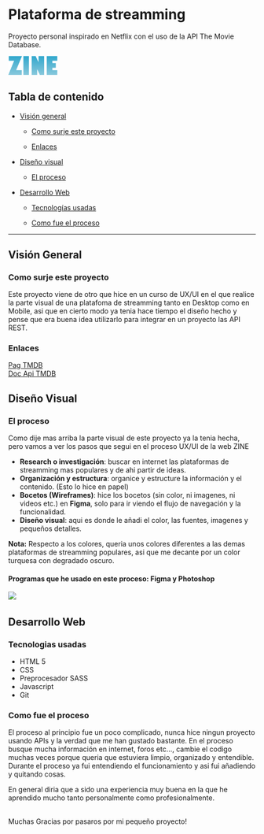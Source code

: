 <h1>Plataforma de streamming</h1>
<p>Proyecto personal inspirado en Netflix con el uso de la API The Movie Database.</p>
<a href="https://luciamouriz.github.io/api-tmdb/"><img src="https://github.com/luciamouriz/api-tmdb/blob/main/img/logo.png" width=100></a>

<h2>Tabla de contenido</h2>

<ul>
  <li><a href="#vision">Visión general</a></li>
  <ul>
    <li><a href="#proyecto">Como surje este proyecto</a></li>
  </ul>
  <ul>
    <li><a href="#enlaces">Enlaces</a></li>
  </ul>
</ul>
<ul>
  <li><a href="#visual">Diseño visual</a></li>
  <ul>
  <li><a href="#proceso">El proceso</a></li>
</ul>
</ul>
<ul>
  <li><a href="#desarrollo">Desarrollo Web</a></li>
  <ul>
    <li><a href="#tecnologias">Tecnologías usadas</a></li>
  </ul>
  <ul>
    <li><a href="#procesoweb">Como fue el proceso</a></li>
  </ul>
</ul>
<hr>
<h2 id="vision">Visión General</h2>
<h3 id="proyecto">Como surje este proyecto</h3>
<p>Este proyecto viene de otro que hice en un curso de UX/UI en el que realice la parte visual de una platafoma de streamming tanto en Desktop como en Mobile, asi que en cierto modo ya tenia hace tiempo
el diseño hecho y pense que era buena idea utilizarlo para integrar en un proyecto las API REST.</p>
<h3 id="enlaces">Enlaces </h3>
<a href="https://www.themoviedb.org/">Pag TMDB</a><br>
<a href="https://developers.themoviedb.org/3/getting-started/introduction">Doc Api TMDB</a>


<h2 id="visual">Diseño Visual</h2>
<h3 id="proceso">El proceso</h3>
<p>Como dije mas arriba la parte visual de este proyecto ya la tenia hecha, pero vamos a ver los pasos que segui en el proceso UX/UI de la web ZINE</p>
<ul>
<li><b>Research o investigación</b>: buscar en internet las plataformas de streamming mas populares y de ahi partir de ideas.</li>
<li><b>Organización y estructura</b>: organice y estructure la información y el contenido. (Esto lo hice en papel)</li>
<li><b>Bocetos (Wireframes)</b>: hice los bocetos (sin color, ni imagenes, ni videos etc.) en <b>Figma</b>, solo para ir viendo el flujo de navegación y la funcionalidad.</li>
<li><b>Diseño visual</b>: aqui es donde le añadi el color, las fuentes, imagenes y pequeños detalles.</li>
</ul>
<p><b>Nota:</b> Respecto a los colores, queria unos colores diferentes a las demas plataformas de streamming populares, asi que me decante por un color turquesa con degradado oscuro.<p>
<h4>Programas que he usado en este proceso: Figma y Photoshop</h4>
<img src="https://github.com/luciamouriz/api-tmdb/blob/main/img/zine_ui_web_app.png" width=400>
<h2 id="desarrollo">Desarrollo Web</h2>
<h3 id="tecnologias">Tecnologias usadas</h3>
<ul>
  <li>HTML 5</li>
  <li>CSS</li>
  <li>Preprocesador SASS</li>
  <li>Javascript</li>
  <li>Git</li>
</ul>
<h3 id="procesoweb">Como fue el proceso</h3>
<p>El proceso al principio fue un poco complicado, nunca hice ningun proyecto usando APIs y la verdad que me han gustado bastante. 
En el proceso busque mucha información en internet, foros etc..., cambie el codigo muchas veces porque queria que estuviera limpio, organizado y entendible. 
Durante el proceso ya fui entendiendo el funcionamiento y asi fui añadiendo y quitando cosas.</p>
<p>En general diria que a sido una experiencia muy buena en la que he aprendido mucho tanto personalmente como profesionalmente.</p>
<br>
Muchas Gracias por pasaros por mi pequeño proyecto!




